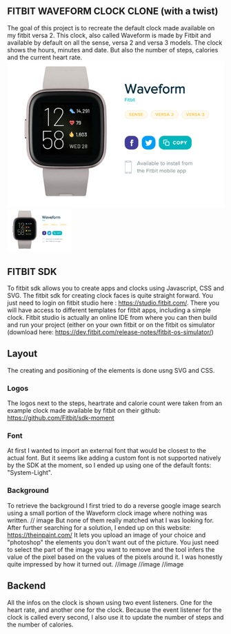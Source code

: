 ## FITBIT WAVEFORM CLOCK CLONE (with a twist)
The goal of this project is to recreate the default clock made available on my fitbit versa 2.
This clock, also called Waveform is made by Fitbit and available by default on all the sense, versa 2 and versa 3 models. 
The clock shows the hours, minutes and date. But also the number of steps, calories and the current heart rate.
![waveform](https://github.com/aymericdelab/fitbit_waveform_replica/blob/main/screenshots/Screen%20Shot%202021-03-19%20at%209.58.35%20AM.png?raw=true)
<img src="https://github.com/aymericdelab/fitbit_waveform_replica/blob/main/screenshots/Screen%20Shot%202021-03-19%20at%209.58.35%20AM.png?raw=true" alt="Kitten"
	title="A cute kitten" width="150" height="100" />

## FITBIT SDK
To fitbit sdk allows you to create apps and clocks using Javascript, CSS and SVG.
The fitbit sdk for creating clock faces is quite straight forward. You just need to login on fitbit studio here : https://studio.fitbit.com/.
There you will have access to different templates for fitbit apps, including a simple clock.
Fitbit studio is actually an online IDE from where you can then build and run your project (either on your own fitbit or on the fitbit os simulator (download here: https://dev.fitbit.com/release-notes/fitbit-os-simulator/)

## Layout
The creating and positioning of the elements is done usng SVG and CSS.
### Logos
The logos next to the steps, heartrate and calorie count were taken from an example clock made available by fitbit on their github: https://github.com/Fitbit/sdk-moment

### Font
At first I wanted to import an external font that would be closest to the actual font. But it seems like adding a custom font is not supported natively by the SDK at the moment, so I ended up using one of the default fonts: "System-Light". 

### Background
To retrieve the background I first tried to do a reverse google image search using a small portion of the Waveform clock image where nothing was written. 
// image
But none of them really matched what I was looking for.
After further searching for a solution, I ended up on this website: https://theinpaint.com/
It lets you upload an image of your choice and "photoshop" the elements you don't want out of the picture. You just need to select the part of the image you want to remove and the tool infers the value of the pixel based on the values of the pixels around it. I was honestly quite impressed by how it turned out.
//image
//image
//image

## Backend
All the infos on the clock is shown using two event listeners. One for the heart rate, and another one for the clock. Because the event listener for the clock is called every second, I also use it to update the number of steps and the number of calories.

